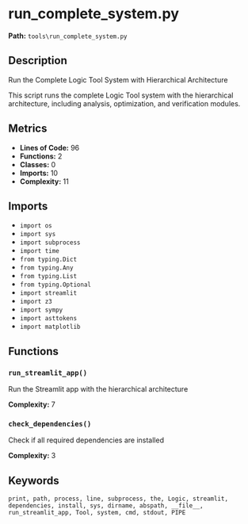 # run_complete_system.py

**Path:** `tools\run_complete_system.py`

## Description

Run the Complete Logic Tool System with Hierarchical Architecture

This script runs the complete Logic Tool system with the hierarchical architecture,
including analysis, optimization, and verification modules.

## Metrics

- **Lines of Code:** 96
- **Functions:** 2
- **Classes:** 0
- **Imports:** 10
- **Complexity:** 11

## Imports

- `import os`
- `import sys`
- `import subprocess`
- `import time`
- `from typing.Dict`
- `from typing.Any`
- `from typing.List`
- `from typing.Optional`
- `import streamlit`
- `import z3`
- `import sympy`
- `import asttokens`
- `import matplotlib`

## Functions

### `run_streamlit_app()`

Run the Streamlit app with the hierarchical architecture

**Complexity:** 7

### `check_dependencies()`

Check if all required dependencies are installed

**Complexity:** 3

## Keywords

`print, path, process, line, subprocess, the, Logic, streamlit, dependencies, install, sys, dirname, abspath, __file__, run_streamlit_app, Tool, system, cmd, stdout, PIPE`

